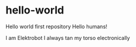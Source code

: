 # hello-world
Hello world first repository
Hello humans!

I am Elektrobot
I always tan my torso electronically

